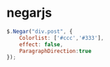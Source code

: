 # negarjs

```javascript
$.Negar("div.post", {
    Colorlist: ['#ccc','#333'],
    effect: false,
    ParagraphDirection:true
});
```
